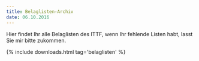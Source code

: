 ```yaml
---
title: Belaglisten-Archiv
date: 06.10.2016
---
```


Hier findet Ihr alle Belaglisten des ITTF, wenn Ihr fehlende Listen habt, lasst Sie mir bitte zukommen.

{% include downloads.html tag='belaglisten' %}

